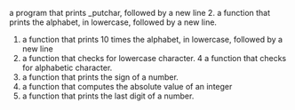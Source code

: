 a program that prints _putchar, followed by a new line
2. a function that prints the alphabet, in lowercase, followed by a new line.
1. a function that prints 10 times the alphabet, in lowercase, followed by a new line
3. a function that checks for lowercase character.
4 a function that checks for alphabetic character.
5. a function that prints the sign of a number.
6. a function that computes the absolute value of an integer
7. a function that prints the last digit of a number.

